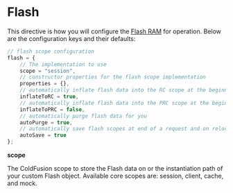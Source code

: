 # Flash

This directive is how you will configure the [Flash RAM](../../flash_ram/flash_ram.md) for operation.  Below are the configuration keys and their defaults:

```js
// flash scope configuration
flash = {
    // The implementation to use
	scope = "session",
	// constructor properties for the flash scope implementation
	properties = {},
	// automatically inflate flash data into the RC scope at the beginning of a request
	inflateToRC = true, 
	// automatically inflate flash data into the PRC scope at the beginning of a request
	inflateToPRC = false, 
	// automatically purge flash data for you
	autoPurge = true, 
	// automatically save flash scopes at end of a request and on relocations.
	autoSave = true 
};
```

**scope**

The ColdFusion scope to store the Flash data on or the instantiation path of your custom Flash object.  Available core scopes are: session, client, cache, and mock.

